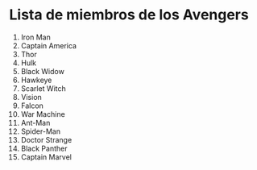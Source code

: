 # Lista de miembros de los Avengers

1. Iron Man
2. Captain America
3. Thor
4. Hulk
5. Black Widow
6. Hawkeye
7. Scarlet Witch
8. Vision
9. Falcon
10. War Machine
11. Ant-Man
12. Spider-Man
13. Doctor Strange
14. Black Panther
15. Captain Marvel